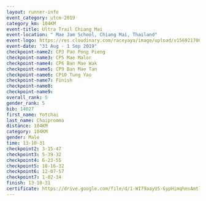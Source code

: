 ```yaml
---
layout: runner-info 
event_category: utcm-2019 
category_km: 104KM 
event-title: Ultra Trail Chiang Mai 
event-location: " Mae Jam School, Chiang Mai, Thailand" 
event-logo: https://res.cloudinary.com/raceyaya/image/upload/v1569217001/logo/ultra-trail-chiangmai_ay7efp.jpg 
event-date: "31 Aug - 1 Sep 2019" 
checkpoint-name2: CP3 Pao Pong Pieng 
checkpoint-name3: CP5 Mae Malor 
checkpoint-name4: CP6 Ban Mae Wak  
checkpoint-name5: CP9 Ban Mae Tan 
checkpoint-name6: CP10 Tung Yao 
checkpoint-name7: Finish 
checkpoint-name8: 
checkpoint-name9: 
overall_rank: 5
gender_rank: 5
bib: 14027
first_name: Yotchai
last_name: Chaipromma
distance: 104KM
category: 104KM
gender: Male
time: 13-10-31
checkpoint2: 3-15-47
checkpoint3: 5-39-32
checkpoint4: 6-23-55
checkpoint5: 10-16-32
checkpoint6: 12-07-57
checkpoint7: 1-02-34
finish: 13-10-31
certificate: https://drive.google.com/file/d/1-WI79aayUS-GypHimqhmsAmtljUDuQwX/view?usp=sharing
---
```

